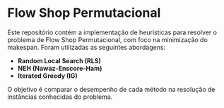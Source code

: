 # Flow Shop Permutacional
Este repositório contém a implementação de heurísticas para resolver o problema de Flow Shop Permutacional, com foco na minimização do makespan. Foram utilizadas as seguintes abordagens:

- **Random Local Search (RLS)**
- **NEH (Nawaz-Enscore-Ham)**
- **Iterated Greedy (IG)**

O objetivo é comparar o desempenho de cada método na resolução de instâncias conhecidas do problema.
